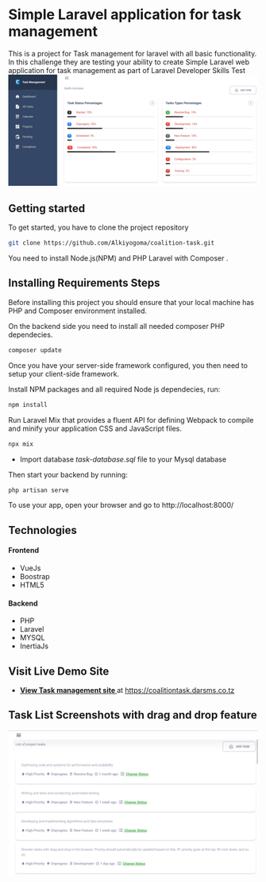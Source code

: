 
# Simple Laravel application for task management

This is a project for Task management for laravel with all basic functionality.
In this challenge they are testing your ability to create Simple Laravel web application for task management as part of Laravel Developer Skills Test
![alt text](https://github.com/Alkiyogoma/coalition-task/blob/main/public/dashboard.png?raw=true)

## Getting started

To get started, you have to clone the project repository

```bash
git clone https://github.com/Alkiyogoma/coalition-task.git
```

You need to install Node.js(NPM) and PHP Laravel with Composer . 

## Installing Requirements Steps
Before installing this project you should ensure that your local machine has PHP and Composer environment installed.

On the backend side you need to install all needed composer PHP dependecies.

```bash
composer update
```

Once you have your server-side framework configured, you then need to setup your client-side framework.

Install NPM packages and all required Node js dependecies, run:

```bash
npm install
```

Run Laravel Mix that provides a fluent API for defining Webpack to compile and minify your application CSS and JavaScript files.

```bash
npx mix
```

- Import database *task-database.sql* file to your Mysql database

Then start your backend by running:

```bash
php artisan serve
```

To use your app, open your browser and go to http://localhost:8000/

## Technologies
#### Frontend
- VueJs
- Boostrap
- HTML5

#### Backend
- PHP
- Laravel
- MYSQL
- InertiaJs

## Visit Live Demo Site

- **[View Task management site ](https://coalitiontask.darsms.co.tz/)** at https://coalitiontask.darsms.co.tz

## Task List Screenshots with drag and drop feature

![alt text](https://github.com/Alkiyogoma/coalition-task/blob/main/public/tasklist.png?raw=true)

